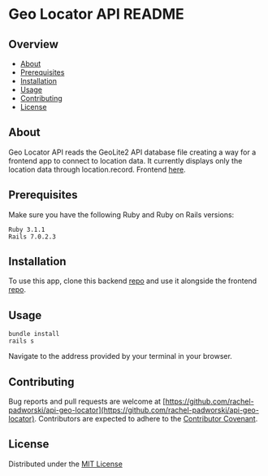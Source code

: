# Geo Locator API README


## Overview
* [About](https://github.com/rachel-padworski/api-geo-locator#about)
* [Prerequisites](https://github.com/rachel-padworski/api-geo-locator#prerequisites)
* [Installation](https://github.com/rachel-padworski/api-geo-locator#installation)
* [Usage](https://github.com/rachel-padworski/api-geo-locator#usage)
* [Contributing](https://github.com/rachel-padworski/api-geo-locator#contributing)
* [License](https://github.com/rachel-padworski/api-geo-locator#license)

## About
Geo Locator API reads the GeoLite2 API database file creating a way for a frontend app to connect to location data. It currently displays only the location data through location.record. Frontend [here](https://github.com/rachel-padworski/censys-app-frontend).


## Prerequisites
Make sure you have the following Ruby and Ruby on Rails versions:

```
Ruby 3.1.1
Rails 7.0.2.3
```

## Installation
To use this app, clone this backend [repo](https://github.com/rachel-padworski/api-geo-locator) and use it alongside the frontend [repo](https://github.com/rachel-padworski/censys-app-frontend).


## Usage
```
bundle install
rails s 
```
Navigate to the address provided by your terminal in your browser. 

## Contributing
Bug reports and pull requests are welcome at [https://github.com/rachel-padworski/api-geo-locator](https://github.com/rachel-padworski/api-geo-locator). Contributors are expected to adhere to the [Contributor Covenant](https://www.contributor-covenant.org/).

## License
Distributed under the [MIT License](https://opensource.org/licenses/MIT)

